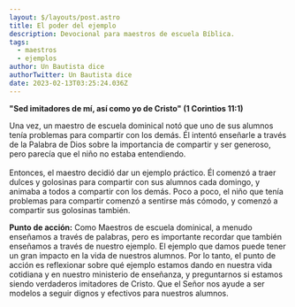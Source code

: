 ```yaml
---
layout: $/layouts/post.astro
title: El poder del ejemplo
description: Devocional para maestros de escuela Bíblica.
tags:
  - maestros
  - ejemplos
author: Un Bautista dice
authorTwitter: Un Bautista dice
date: 2023-02-13T03:25:24.036Z
---
```

**"Sed imitadores de mí, así como yo de Cristo" (1 Corintios 11:1)**

Una vez, un maestro de escuela dominical notó que uno de sus alumnos tenía problemas para compartir con los demás. Él intentó enseñarle a través de la Palabra de Dios sobre la importancia de compartir y ser generoso, pero parecía que el niño no estaba entendiendo.\
\
Entonces, el maestro decidió dar un ejemplo práctico. Él comenzó a traer dulces y golosinas para compartir con sus alumnos cada domingo, y animaba a todos a compartir con los demás. Poco a poco, el niño que tenía problemas para compartir comenzó a sentirse más cómodo, y comenzó a compartir sus golosinas también.

**Punto de acción:** Como Maestros de escuela dominical, a menudo enseñamos a través de palabras, pero es importante recordar que también enseñamos a través de nuestro ejemplo. El ejemplo que damos puede tener un gran impacto en la vida de nuestros alumnos. Por lo tanto, el punto de acción es reflexionar sobre qué ejemplo estamos dando en nuestra vida cotidiana y en nuestro ministerio de enseñanza, y preguntarnos si estamos siendo verdaderos imitadores de Cristo. Que el Señor nos ayude a ser modelos a seguir dignos y efectivos para nuestros alumnos.